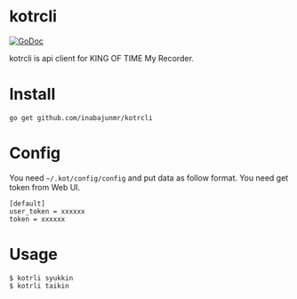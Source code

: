 # kotrcli

[![GoDoc](https://godoc.org/github.com/inabajunmr/kotrcli/github?status.svg)](https://godoc.org/github.com/inabajunmr/kotrcli)

kotrcli is api client for KING OF TIME My Recorder.

# Install
```
go get github.com/inabajunmr/kotrcli
```

# Config
You need `~/.kot/config/config` and put data as follow format. You need get token from Web UI.

```
[default]
user_token = xxxxxx
token = xxxxxx
```

# Usage
```
$ kotrli syukkin
$ kotrli taikin
```
